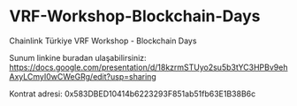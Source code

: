 # VRF-Workshop-Blockchain-Days
Chainlink Türkiye VRF Workshop - Blockchain Days

Sunum linkine buradan ulaşabilirsiniz: https://docs.google.com/presentation/d/18kzrmSTUyo2su5b3tYC3HPBv9ehAxyLCmyI0wCWeGRg/edit?usp=sharing

Kontrat adresi: 0x583DBED10414b6223293F851ab51fb63E1B38B6c
